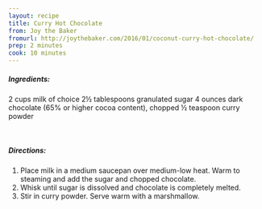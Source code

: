 ```yaml
---
layout: recipe
title: Curry Hot Chocolate
from: Joy the Baker
fromurl: http://joythebaker.com/2016/01/coconut-curry-hot-chocolate/
prep: 2 minutes
cook: 10 minutes
---
```


##### Ingredients:

2 cups milk of choice
2½ tablespoons granulated sugar
4 ounces dark chocolate (65% or higher cocoa content), chopped
½ teaspoon curry powder

<br>

##### Directions:

1. Place milk in a medium saucepan over medium-low heat. Warm to steaming and add the sugar and chopped chocolate. 
2. Whisk until sugar is dissolved and chocolate is completely melted. 
3. Stir in curry powder. Serve warm with a marshmallow.
